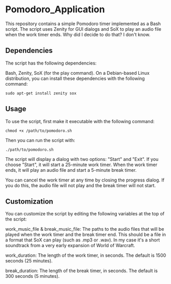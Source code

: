 # Pomodoro_Application

This repository contains a simple Pomodoro timer implemented as a Bash script. The script uses Zenity for GUI dialogs and SoX to play an audio file when the work timer ends. Why did I decide to do that? I don't know.

## Dependencies
The script has the following dependencies:

Bash,
Zenity,
SoX (for the play command).
On a Debian-based Linux distribution, you can install these dependencies with the following command:

```
sudo apt-get install zenity sox
```

## Usage
To use the script, first make it executable with the following command:

```
chmod +x /path/to/pomodoro.sh
```

Then you can run the script with:

```
./path/to/pomodoro.sh
```

The script will display a dialog with two options: "Start" and "Exit". If you choose "Start", it will start a 25-minute work timer. When the work timer ends, it will play an audio file and start a 5-minute break timer.

You can cancel the work timer at any time by closing the progress dialog. If you do this, the audio file will not play and the break timer will not start.

## Customization
You can customize the script by editing the following variables at the top of the script:

work_music_file & break_music_file: The paths to the audio files that will be played when the work timer and the break timer end. This should be a file in a format that SoX can play (such as .mp3 or .wav). In my case it's a short soundtrack from a very early expansion of World of Warcraft.

work_duration: The length of the work timer, in seconds. The default is 1500 seconds (25 minutes).

break_duration: The length of the break timer, in seconds. The default is 300 seconds (5 minutes).